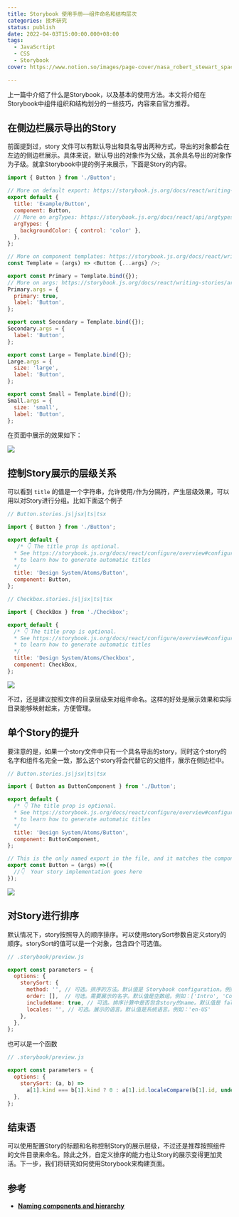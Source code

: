 ```yaml
---
title: Storybook 使用手册——组件命名和结构层次
categories: 技术研究
status: publish
date: 2022-04-03T15:00:00.000+08:00
tags:
  - JavaScrtipt
  - CSS
  - Storybook
cover: https://www.notion.so/images/page-cover/nasa_robert_stewart_spacewalk_2.jpg

---
```



上一篇中介绍了什么是Storybook，以及基本的使用方法。本文将介绍在Storybook中组件组织和结构划分的一些技巧，内容来自官方推荐。

## 在侧边栏展示导出的Story

前面提到过，story 文件可以有默认导出和具名导出两种方式，导出的对象都会在左边的侧边栏展示。具体来说，默认导出的对象作为父级，其余具名导出的对象作为子级。就拿Storybook中提的例子来展示，下面是Story的内容。

```javascript
import { Button } from './Button';

// More on default export: https://storybook.js.org/docs/react/writing-stories/introduction#default-export
export default {
  title: 'Example/Button',
  component: Button,
  // More on argTypes: https://storybook.js.org/docs/react/api/argtypes
  argTypes: {
    backgroundColor: { control: 'color' },
  },
};

// More on component templates: https://storybook.js.org/docs/react/writing-stories/introduction#using-args
const Template = (args) => <Button {...args} />;

export const Primary = Template.bind({});
// More on args: https://storybook.js.org/docs/react/writing-stories/args
Primary.args = {
  primary: true,
  label: 'Button',
};

export const Secondary = Template.bind({});
Secondary.args = {
  label: 'Button',
};

export const Large = Template.bind({});
Large.args = {
  size: 'large',
  label: 'Button',
};

export const Small = Template.bind({});
Small.args = {
  size: 'small',
  label: 'Button',
};
```

在页面中展示的效果如下：

![](images/6044e2bb08ea1c19.png?X-Amz-Algorithm=AWS4-HMAC-SHA256&X-Amz-Content-Sha256=UNSIGNED-PAYLOAD&X-Amz-Credential=AKIAT73L2G45EIPT3X45%2F20221218%2Fus-west-2%2Fs3%2Faws4_request&X-Amz-Date=20221218T051950Z&X-Amz-Expires=3600&X-Amz-Signature=10eeb862db2a946064b99ee30a7b786650d7f6adc8d2ba488b493f1574a5e8a0&X-Amz-SignedHeaders=host&x-id=GetObject)

## 控制Story展示的层级关系

可以看到 `title` 的值是一个字符串，允许使用`/`作为分隔符，产生层级效果，可以用以对Story进行分组。比如下面这个例子

```javascript
// Button.stories.js|jsx|ts|tsx

import { Button } from './Button';

export default {
   /* 👇 The title prop is optional.
  * See https://storybook.js.org/docs/react/configure/overview#configure-story-loading
  * to learn how to generate automatic titles
  */
  title: 'Design System/Atoms/Button',
  component: Button,
};
```

```javascript
// Checkbox.stories.js|jsx|ts|tsx

import { CheckBox } from './Checkbox';

export default {
  /* 👇 The title prop is optional.
  * See https://storybook.js.org/docs/react/configure/overview#configure-story-loading
  * to learn how to generate automatic titles
  */
  title: 'Design System/Atoms/Checkbox',
  component: CheckBox,
};
```

![](images/2769b22401199c83.png?X-Amz-Algorithm=AWS4-HMAC-SHA256&X-Amz-Content-Sha256=UNSIGNED-PAYLOAD&X-Amz-Credential=AKIAT73L2G45EIPT3X45%2F20221218%2Fus-west-2%2Fs3%2Faws4_request&X-Amz-Date=20221218T051950Z&X-Amz-Expires=3600&X-Amz-Signature=4f4074394f31ca09a8d92941ee7813da8cf47ef16bd23ea30425effe1addf9bc&X-Amz-SignedHeaders=host&x-id=GetObject)

不过，还是建议按照文件的目录层级来对组件命名。这样的好处是展示效果和实际目录能够映射起来，方便管理。

## 单个Story的提升

要注意的是，如果一个story文件中只有一个具名导出的story，同时这个story的名字和组件名完全一致，那么这个story将会代替它的父组件，展示在侧边栏中。

```javascript
// Button.stories.js|jsx|ts|tsx

import { Button as ButtonComponent } from './Button';

export default {
  /* 👇 The title prop is optional.
  * See https://storybook.js.org/docs/react/configure/overview#configure-story-loading
  * to learn how to generate automatic titles
  */
  title: 'Design System/Atoms/Button',
  component: ButtonComponent,
};

// This is the only named export in the file, and it matches the component name
export const Button = (args) =>({
  //👇  Your story implementation goes here
});
```

![](images/2def998349c2ffe2.png?X-Amz-Algorithm=AWS4-HMAC-SHA256&X-Amz-Content-Sha256=UNSIGNED-PAYLOAD&X-Amz-Credential=AKIAT73L2G45EIPT3X45%2F20221218%2Fus-west-2%2Fs3%2Faws4_request&X-Amz-Date=20221218T051951Z&X-Amz-Expires=3600&X-Amz-Signature=c17c09cd8384ed55e583cd7c3f5e9f0a35e2df9fdc099dc71824f56670a42549&X-Amz-SignedHeaders=host&x-id=GetObject)

## 对Story进行排序

默认情况下，story按照导入的顺序排序。可以使用storySort参数自定义story的顺序。storySort的值可以是一个对象，包含四个可选值。

```javascript
// .storybook/preview.js

export const parameters = {
  options: {
    storySort: {
      method: '', // 可选。排序的方法。默认值是 Storybook configuration。例如：'alphabetical'
      order: [],  // 可选。需要展示的名字。默认值是空数组。例如：['Intro', 'Components']
      includeName: true, // 可选。排序计算中是否包含story的name。默认值是 false
      locales: '', // 可选。展示的语言。默认值是系统语言。例如：'en-US'
    },
  },
};
```

也可以是一个函数

```javascript
// .storybook/preview.js

export const parameters = {
  options: {
    storySort: (a, b) =>
      a[1].kind === b[1].kind ? 0 : a[1].id.localeCompare(b[1].id, undefined, { numeric: true }),
  },
};
```

## 结束语

可以使用配置Story的标题和名称控制Story的展示层级，不过还是推荐按照组件的文件目录来命名。除此之外，自定义排序的能力也让Story的展示变得更加灵活。下一步，我们将研究如何使用Storybook来构建页面。

## 参考

- [**Naming components and hierarchy**](https://storybook.js.org/docs/vue/writing-stories/naming-components-and-hierarchy)
